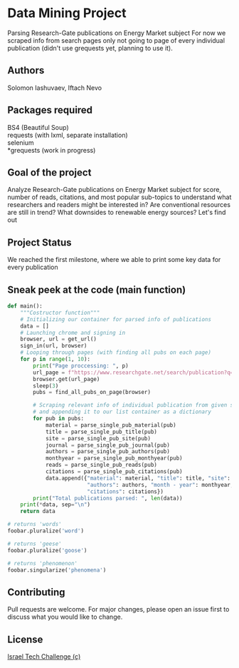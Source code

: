 # Data Mining Project

Parsing Research-Gate publications on Energy Market subject
For now we scraped info from search pages only not going to page of every individual
publication (didn't use grequests yet, planning to use it).

## Authors
Solomon Iashuvaev, Iftach Nevo

## Packages required
BS4 (Beautiful Soup) \
requests (with lxml, separate installation) \
selenium \
*grequests (work in progress)

## Goal of the project
Analyze Research-Gate publications on Energy Market subject for score, number of reads, citations, and most popular sub-topics to understand what researchers and readers might be interested in? Are conventional resources are still in trend? What downsides to renewable energy sources? Let's find out

## Project Status
We reached the first milestone, where we able to print some key data for every publication

## Sneak peek at the code (main function)
```python
def main():
    """Costructor function"""
    # Initializing our container for parsed info of publications
    data = []
    # Launching chrome and signing in
    browser, url = get_url()
    sign_in(url, browser)
    # Looping through pages (with finding all pubs on each page)
    for p in range(1, 10):
        print("Page proccessing: ", p)
        url_page = f"https://www.researchgate.net/search/publication?q=Energy-Market&page={p}"
        browser.get(url_page)
        sleep(3)
        pubs = find_all_pubs_on_page(browser)

        # Scraping relevant info of individual publication from given search page
        # and appending it to our list container as a dictionary
        for pub in pubs:
            material = parse_single_pub_material(pub)
            title = parse_single_pub_title(pub)
            site = parse_single_pub_site(pub)
            journal = parse_single_pub_journal(pub)
            authors = parse_single_pub_authors(pub)
            monthyear = parse_single_pub_monthyear(pub)
            reads = parse_single_pub_reads(pub)
            citations = parse_single_pub_citations(pub)
            data.append({"material": material, "title": title, "site": site, "journal": journal,
                         "authors": authors, "month - year": monthyear, "reads": reads,
                         "citations": citations})
        print("Total publications parsed: ", len(data))
    print(*data, sep="\n")
    return data

# returns 'words'
foobar.pluralize('word')

# returns 'geese'
foobar.pluralize('goose')

# returns 'phenomenon'
foobar.singularize('phenomena')
```

## Contributing

Pull requests are welcome. For major changes, please open an issue first
to discuss what you would like to change.

## License

[Israel Tech Challenge (c)](https://www.itc.tech/)
